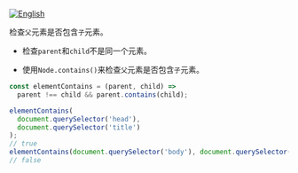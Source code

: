 
<a href="./README.md" target="_blank"><img src="https://img.shields.io/badge/-English-gray" alt="English"/></a>

检查`父`元素是否包含`子`元素。

- 检查`parent`和`child`不是同一个元素。

- 使用`Node.contains()`来检查`父`元素是否包含`子`元素。

```js
const elementContains = (parent, child) =>
  parent !== child && parent.contains(child);
```

```js
elementContains(
  document.querySelector('head'),
  document.querySelector('title')
);
// true
elementContains(document.querySelector('body'), document.querySelector('body'));
// false
```
